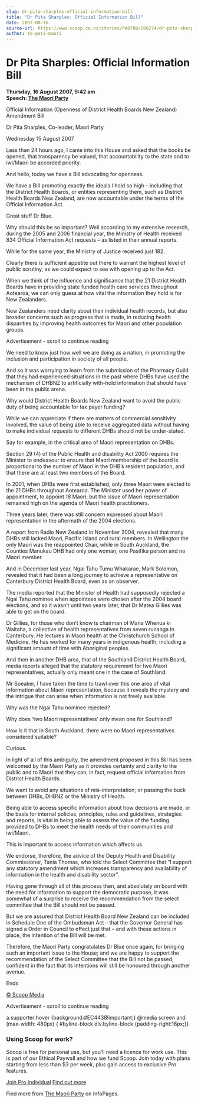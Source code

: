```yaml
---
slug: dr-pita-sharples-official-information-bill
title: "Dr Pita Sharples: Official Information Bill"
date: 2007-08-16
source-url: https://www.scoop.co.nz/stories/PA0708/S00274/dr-pita-sharples-official-information-bill.htm
author: te-pati-maori
---
```

Dr Pita Sharples: Official Information Bill
===========================================

**Thursday, 16 August 2007, 9:42 am**  
**Speech: [The Maori Party](https://info.scoop.co.nz/The_Maori_Party)**

Official Information (Openness of District Health Boards New Zealand) Amendment Bill

Dr Pita Sharples, Co-leader, Maori Party

Wednesday 15 August 2007

Less than 24 hours ago, I came into this House and asked that the books be opened, that transparency be valued, that accountability to the state and to iwi/Maori be accorded priority.

And hello, today we have a Bill advocating for openness.

We have a Bill promoting exactly the ideals I hold so high – including that the District Health Boards, or entities representing them, such as District Health Boards New Zealand, are now accountable under the terms of the Official Information Act.

Great stuff Dr Blue.

Why should this be so important? Well according to my extensive research, during the 2005 and 2006 financial year, the Ministry of Health received 834 Official Information Act requests – as listed in their annual reports.

While for the same year, the Ministry of Justice received just 182.

Clearly there is sufficient appetite out there to warrant the highest level of public scrutiny, as we could expect to see with opening up to the Act.

When we think of the influence and significance that the 21 District Health Boards have in providing state funded health care services throughout Aotearoa, we can only guess at how vital the information they hold is for New Zealanders.

New Zealanders need clarity about their individual health records, but also broader concerns such as progress that is made, in reducing health disparities by improving health outcomes for Maori and other population groups.

Advertisement - scroll to continue reading





We need to know just how well we are doing as a nation, in promoting the inclusion and participation in society of all people.

And so it was worrying to learn from the submission of the Pharmacy Guild that they had experienced situations in the past where DHBs have used the mechanism of DHBNZ to artificially with-hold information that should have been in the public arena.

Why would District Health Boards New Zealand want to avoid the public duty of being accountable for tax payer funding?

While we can appreciate if there are matters of commercial sensitivity involved, the value of being able to receive aggregated data without having to make individual requests to different DHBs should not be under-stated.

Say for example, in the critical area of Maori representation on DHBs.

Section 29 (4) of the Public Health and disability Act 2000 requires the Minister to endeavour to ensure that Maori membership of the board is proportional to the number of Maori in the DHB’s resident population, and that there are at least two members of the Board.

In 2001, when DHBs were first established, only three Maori were elected to the 21 DHBs throughout Aotearoa. The Minister used her power of appointment, to appoint 18 Maori, but the issue of Maori representation remained high on the agenda of Maori health practitioners.

Three years later, there was still concern expressed about Maori representation in the aftermath of the 2004 elections.

A report from Radio New Zealand in November 2004, revealed that many DHBs still lacked Maori, Pacific Island and rural members. In Wellington the only Maori was the reappointed Chair, while in South Auckland, the Counties Manukau DHB had only one woman, one Pasifika person and no Maori member.

And in December last year, Ngai Tahu Tumu Whakarae, Mark Solomon, revealed that it had been a long journey to achieve a representative on Canterbury District Health Board, even as an observer.

The media reported that the Minister of Health had supposedly rejected a Ngai Tahu nominee when appointees were chosen after the 2004 board elections, and so it wasn’t until two years later, that Dr Matea Gillies was able to get on the board.

Dr Gillies, for those who don’t know is chairman of Mana Whenua ki Waitaha, a collective of health representatives from seven runanga in Canterbury. He lectures in Maori health at the Christchurch School of Medicine. He has worked for many years in indigenous health, including a significant amount of time with Aboriginal peoples.

And then in another DHB area, that of the Southland District Health Board, media reports alleged that the statutory requirement for two Maori representatives, actually only meant one in the case of Southland.

Mr Speaker, I have taken the time to trawl over this one area of vital information about Maori representation, because it reveals the mystery and the intrigue that can arise when information is not freely available.

Why was the Ngai Tahu nominee rejected?

Why does ‘two Maori representatives’ only mean one for Southland?

How is it that in South Auckland, there were no Maori representatives considered suitable?

Curious.

In light of all of this ambiguity, the amendment proposed in this Bill has been welcomed by the Maori Party as it provides certainty and clarity to the public and to Maori that they can, in fact, request official information from District Health Boards.

We want to avoid any situations of mis-interpretation; or passing the buck between DHBs, DHBNZ or the Ministry of Health.

Being able to access specific information about how decisions are made, or the basis for internal policies, principles, rules and guidelines, strategies and reports, is vital in being able to assess the value of the funding provided to DHBs to meet the health needs of their communities and iwi/Maori.

This is important to access information which affects us.

We endorse, therefore, the advice of the Deputy Health and Disability Commissioner, Tania Thomas, who told the Select Committee that “I support any statutory amendment which increases transparency and availability of information in the health and disability sector”.

Having gone through all of this process then, and absolutely on board with the need for information to support the democratic purpose, it was somewhat of a surprise to receive the recommendation from the select committee that the Bill should not be passed.

But we are assured that District Health Board New Zealand can be included in Schedule One of the Ombudsman Act – that the Governor General has signed a Order in Council to effect just that – and with these actions in place, the intention of the Bill will be met.

Therefore, the Maori Party congratulates Dr Blue once again, for bringing such an important issue to the House; and we are happy to support the recommendation of the Select Committee that the Bill not be passed, confident in the fact that its intentions will still be honoured through another avenue.

Ends

  

[© Scoop Media](http://www.scoop.co.nz/about/terms.html)  

Advertisement - scroll to continue reading



a.supporter:hover {background:#EC4438!important;} @media screen and (max-width: 480px) { #byline-block div.byline-block {padding-right:16px;}}

### Using Scoop for work?

Scoop is free for personal use, but you’ll need a licence for work use. This is part of our Ethical Paywall and how we fund Scoop. Join today with plans starting from less than $3 per week, plus gain access to exclusive _Pro_ features.  
  
[Join Pro Individual](https://pro.scoop.co.nz/Individual/?from=ProIn24) [Find out more](https://pro.scoop.co.nz/using-scoop-for-work/?from=ProIn24)

Find more from [The Maori Party](https://info.scoop.co.nz/The_Maori_Party) on InfoPages.